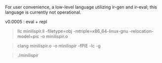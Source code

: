 For user convenience, a low-level language utilizing ir-gen and ir-eval; this language is currently not operational.

v0.0005 : eval + repl 

> llc minilispir.ll -filetype=obj -mtriple=x86_64-linux-gnu -relocation-model=pic -o minilispir.o

> clang minilispir.o -o minilispir -fPIE -lc -g

> ./minilispir


